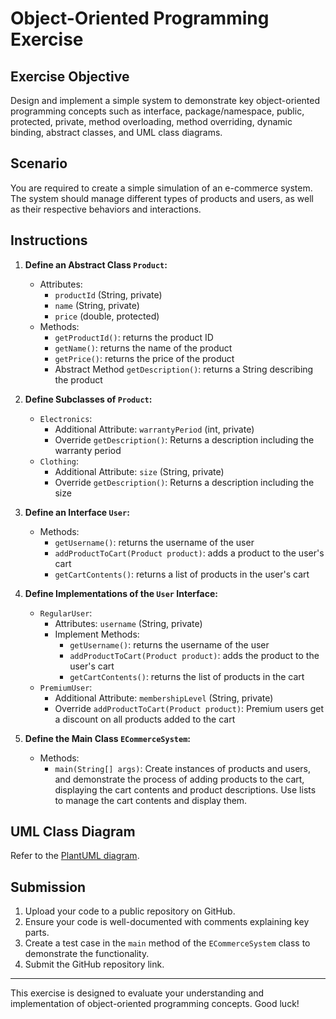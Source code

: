 # Object-Oriented Programming Exercise

## Exercise Objective
Design and implement a simple system to demonstrate key object-oriented programming concepts such as interface, package/namespace, public, protected, private, method overloading, method overriding, dynamic binding, abstract classes, and UML class diagrams.

## Scenario
You are required to create a simple simulation of an e-commerce system. The system should manage different types of products and users, as well as their respective behaviors and interactions.

## Instructions

1. **Define an Abstract Class `Product`:**
   - Attributes:
     - `productId` (String, private)
     - `name` (String, private)
     - `price` (double, protected)
   - Methods:
     - `getProductId()`: returns the product ID
     - `getName()`: returns the name of the product
     - `getPrice()`: returns the price of the product
     - Abstract Method `getDescription()`: returns a String describing the product

2. **Define Subclasses of `Product`:**
   - `Electronics`:
     - Additional Attribute: `warrantyPeriod` (int, private)
     - Override `getDescription()`: Returns a description including the warranty period
   - `Clothing`:
     - Additional Attribute: `size` (String, private)
     - Override `getDescription()`: Returns a description including the size

3. **Define an Interface `User`:**
   - Methods:
     - `getUsername()`: returns the username of the user
     - `addProductToCart(Product product)`: adds a product to the user's cart
     - `getCartContents()`: returns a list of products in the user's cart

4. **Define Implementations of the `User` Interface:**
   - `RegularUser`:
     - Attributes: `username` (String, private)
     - Implement Methods:
       - `getUsername()`: returns the username of the user
       - `addProductToCart(Product product)`: adds the product to the user's cart
       - `getCartContents()`: returns the list of products in the cart
   - `PremiumUser`:
     - Additional Attribute: `membershipLevel` (String, private)
     - Override `addProductToCart(Product product)`: Premium users get a discount on all products added to the cart

5. **Define the Main Class `ECommerceSystem`:**
   - Methods:
     - `main(String[] args)`: Create instances of products and users, and demonstrate the process of adding products to the cart, displaying the cart contents and product descriptions. Use lists to manage the cart contents and display them.

## UML Class Diagram

Refer to the [PlantUML diagram](../images/oop-version5.png).

## Submission
1. Upload your code to a public repository on GitHub.
2. Ensure your code is well-documented with comments explaining key parts.
3. Create a test case in the `main` method of the `ECommerceSystem` class to demonstrate the functionality.
4. Submit the GitHub repository link.

---

This exercise is designed to evaluate your understanding and implementation of object-oriented programming concepts. Good luck!
